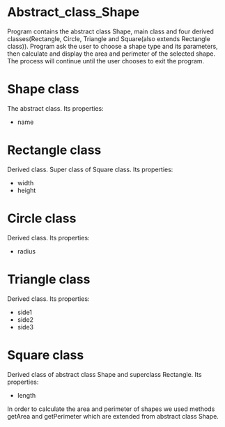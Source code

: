 # Abstract_class_Shape
Program contains the abstract class Shape, main class and four derived classes(Rectangle, Circle, Triangle and Square(also extends Rectangle class)). 
Program ask the user to choose a shape type and its parameters, then calculate and display the area and perimeter of the selected shape.
The process will continue until the user chooses to exit the program.

# Shape class
The abstract class. Its properties:
- name

# Rectangle class
Derived class. Super class of Square class. Its properties:
- width
- height

# Circle class
Derived class. Its properties:
- radius

# Triangle class
Derived class. Its properties:
- side1
- side2
- side3

# Square class
Derived class of abstract class Shape and superclass Rectangle. Its properties:
- length

In order to calculate the area and perimeter of shapes we used methods getArea and getPerimeter which are extended from abstract class Shape.


